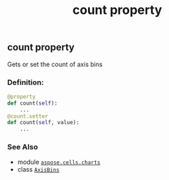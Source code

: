 ﻿---
title: count property
second_title: Aspose.Cells for Python via .NET API References
description: 
type: docs
weight: 50
url: /aspose.cells.charts/axisbins/count/
is_root: false
---

## count property


Gets or set the count of axis bins
### Definition:
```python
@property
def count(self):
    ...
@count.setter
def count(self, value):
    ...
```

### See Also
* module [`aspose.cells.charts`](../../)
* class [`AxisBins`](/cells/python-net/aspose.cells.charts/axisbins)
